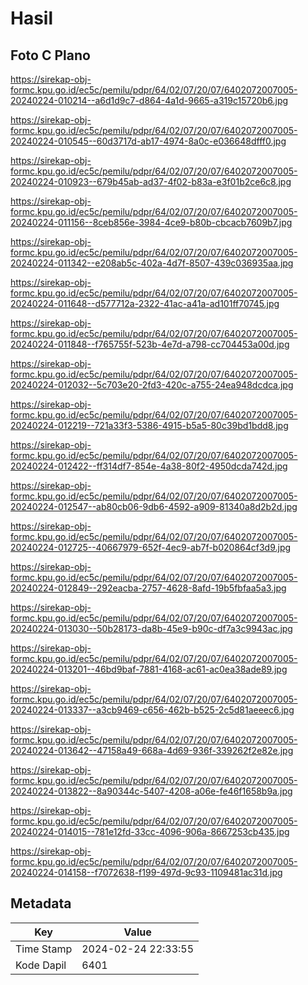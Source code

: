 # Hasil

## Foto C Plano

https://sirekap-obj-formc.kpu.go.id/ec5c/pemilu/pdpr/64/02/07/20/07/6402072007005-20240224-010214--a6d1d9c7-d864-4a1d-9665-a319c15720b6.jpg

https://sirekap-obj-formc.kpu.go.id/ec5c/pemilu/pdpr/64/02/07/20/07/6402072007005-20240224-010545--60d3717d-ab17-4974-8a0c-e036648dfff0.jpg

https://sirekap-obj-formc.kpu.go.id/ec5c/pemilu/pdpr/64/02/07/20/07/6402072007005-20240224-010923--679b45ab-ad37-4f02-b83a-e3f01b2ce6c8.jpg

https://sirekap-obj-formc.kpu.go.id/ec5c/pemilu/pdpr/64/02/07/20/07/6402072007005-20240224-011156--8ceb856e-3984-4ce9-b80b-cbcacb7609b7.jpg

https://sirekap-obj-formc.kpu.go.id/ec5c/pemilu/pdpr/64/02/07/20/07/6402072007005-20240224-011342--e208ab5c-402a-4d7f-8507-439c036935aa.jpg

https://sirekap-obj-formc.kpu.go.id/ec5c/pemilu/pdpr/64/02/07/20/07/6402072007005-20240224-011648--d577712a-2322-41ac-a41a-ad101ff70745.jpg

https://sirekap-obj-formc.kpu.go.id/ec5c/pemilu/pdpr/64/02/07/20/07/6402072007005-20240224-011848--f765755f-523b-4e7d-a798-cc704453a00d.jpg

https://sirekap-obj-formc.kpu.go.id/ec5c/pemilu/pdpr/64/02/07/20/07/6402072007005-20240224-012032--5c703e20-2fd3-420c-a755-24ea948dcdca.jpg

https://sirekap-obj-formc.kpu.go.id/ec5c/pemilu/pdpr/64/02/07/20/07/6402072007005-20240224-012219--721a33f3-5386-4915-b5a5-80c39bd1bdd8.jpg

https://sirekap-obj-formc.kpu.go.id/ec5c/pemilu/pdpr/64/02/07/20/07/6402072007005-20240224-012422--ff314df7-854e-4a38-80f2-4950dcda742d.jpg

https://sirekap-obj-formc.kpu.go.id/ec5c/pemilu/pdpr/64/02/07/20/07/6402072007005-20240224-012547--ab80cb06-9db6-4592-a909-81340a8d2b2d.jpg

https://sirekap-obj-formc.kpu.go.id/ec5c/pemilu/pdpr/64/02/07/20/07/6402072007005-20240224-012725--40667979-652f-4ec9-ab7f-b020864cf3d9.jpg

https://sirekap-obj-formc.kpu.go.id/ec5c/pemilu/pdpr/64/02/07/20/07/6402072007005-20240224-012849--292eacba-2757-4628-8afd-19b5fbfaa5a3.jpg

https://sirekap-obj-formc.kpu.go.id/ec5c/pemilu/pdpr/64/02/07/20/07/6402072007005-20240224-013030--50b28173-da8b-45e9-b90c-df7a3c9943ac.jpg

https://sirekap-obj-formc.kpu.go.id/ec5c/pemilu/pdpr/64/02/07/20/07/6402072007005-20240224-013201--46bd9baf-7881-4168-ac61-ac0ea38ade89.jpg

https://sirekap-obj-formc.kpu.go.id/ec5c/pemilu/pdpr/64/02/07/20/07/6402072007005-20240224-013337--a3cb9469-c656-462b-b525-2c5d81aeeec6.jpg

https://sirekap-obj-formc.kpu.go.id/ec5c/pemilu/pdpr/64/02/07/20/07/6402072007005-20240224-013642--47158a49-668a-4d69-936f-339262f2e82e.jpg

https://sirekap-obj-formc.kpu.go.id/ec5c/pemilu/pdpr/64/02/07/20/07/6402072007005-20240224-013822--8a90344c-5407-4208-a06e-fe46f1658b9a.jpg

https://sirekap-obj-formc.kpu.go.id/ec5c/pemilu/pdpr/64/02/07/20/07/6402072007005-20240224-014015--781e12fd-33cc-4096-906a-8667253cb435.jpg

https://sirekap-obj-formc.kpu.go.id/ec5c/pemilu/pdpr/64/02/07/20/07/6402072007005-20240224-014158--f7072638-f199-497d-9c93-1109481ac31d.jpg


## Metadata

| Key        | Value               |
| ---------- | ------------------- |
| Time Stamp | 2024-02-24 22:33:55 |
| Kode Dapil | 6401                |



